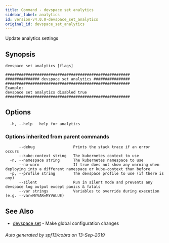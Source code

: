 ```yaml
---
title: Command - devspace set analytics
sidebar_label: analytics
id: version-v4.0.0-devspace_set_analytics
original_id: devspace_set_analytics
---
```



Update analytics settings

## Synopsis


```
devspace set analytics [flags]
```

```
#######################################################
############### devspace set analytics ################
#######################################################
Example:
devspace set analytics disabled true
#######################################################
```
## Options

```
  -h, --help   help for analytics
```

### Options inherited from parent commands

```
      --debug                 Prints the stack trace if an error occurs
      --kube-context string   The kubernetes context to use
  -n, --namespace string      The kubernetes namespace to use
      --no-warn               If true does not show any warning when deploying into a different namespace or kube-context than before
  -p, --profile string        The devspace profile to use (if there is any)
      --silent                Run in silent mode and prevents any devspace log output except panics & fatals
      --var strings           Variables to override during execution (e.g. --var=MYVAR=MYVALUE)
```

## See Also

* [devspace set](../../cli/commands/devspace_set)	 - Make global configuration changes

###### Auto generated by spf13/cobra on 13-Sep-2019
